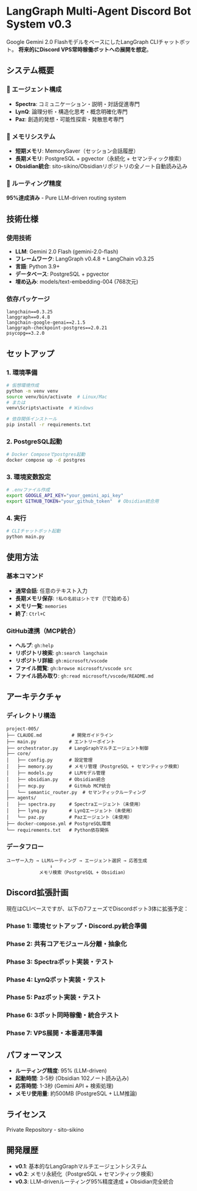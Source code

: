 # LangGraph Multi-Agent Discord Bot System v0.3

Google Gemini 2.0 FlashモデルをベースにしたLangGraph CLIチャットボット。
**将来的にDiscord VPS常時稼働ボットへの展開を想定**。

## システム概要

### 🤖 エージェント構成
- **Spectra**: コミュニケーション・説明・対話促進専門
- **LynQ**: 論理分析・構造化思考・概念明確化専門  
- **Paz**: 創造的発想・可能性探索・発散思考専門

### 🧠 メモリシステム
- **短期メモリ**: MemorySaver（セッション会話履歴）
- **長期メモリ**: PostgreSQL + pgvector（永続化 + セマンティック検索）
- **Obsidian統合**: sito-sikino/Obsidianリポジトリの全ノート自動読み込み

### 🎯 ルーティング精度
**95%達成済み** - Pure LLM-driven routing system

## 技術仕様

### 使用技術
- **LLM**: Gemini 2.0 Flash (gemini-2.0-flash)
- **フレームワーク**: LangGraph v0.4.8 + LangChain v0.3.25
- **言語**: Python 3.9+
- **データベース**: PostgreSQL + pgvector
- **埋め込み**: models/text-embedding-004 (768次元)

### 依存パッケージ
```
langchain==0.3.25
langgraph==0.4.8
langchain-google-genai==2.1.5
langgraph-checkpoint-postgres==2.0.21
psycopg==3.2.0
```

## セットアップ

### 1. 環境準備
```bash
# 仮想環境作成
python -m venv venv
source venv/bin/activate  # Linux/Mac
# または
venv\Scripts\activate  # Windows

# 依存関係インストール
pip install -r requirements.txt
```

### 2. PostgreSQL起動
```bash
# Docker Composeでpostgres起動
docker compose up -d postgres
```

### 3. 環境変数設定
```bash
# .envファイル作成
export GOOGLE_API_KEY="your_gemini_api_key"
export GITHUB_TOKEN="your_github_token"  # Obsidian統合用
```

### 4. 実行
```bash
# CLIチャットボット起動
python main.py
```

## 使用方法

### 基本コマンド
- **通常会話**: 任意のテキスト入力
- **長期メモリ保存**: `!私の名前はシトです`（!で始める）
- **メモリ一覧**: `memories`
- **終了**: `Ctrl+C`

### GitHub連携（MCP統合）
- **ヘルプ**: `gh:help`
- **リポジトリ検索**: `gh:search langchain`
- **リポジトリ詳細**: `gh:microsoft/vscode`
- **ファイル閲覧**: `gh:browse microsoft/vscode src`
- **ファイル読み取り**: `gh:read microsoft/vscode/README.md`

## アーキテクチャ

### ディレクトリ構造
```
project-005/
├── CLAUDE.md           # 開発ガイドライン
├── main.py            # エントリーポイント
├── orchestrator.py    # LangGraphマルチエージェント制御
├── core/
│   ├── config.py      # 設定管理
│   ├── memory.py      # メモリ管理（PostgreSQL + セマンティック検索）
│   ├── models.py      # LLMモデル管理
│   ├── obsidian.py    # Obsidian統合
│   ├── mcp.py         # GitHub MCP統合
│   └── semantic_router.py  # セマンティックルーティング
├── agents/
│   ├── spectra.py     # Spectraエージェント（未使用）
│   ├── lynq.py        # LynQエージェント（未使用）
│   └── paz.py         # Pazエージェント（未使用）
├── docker-compose.yml # PostgreSQL環境
└── requirements.txt   # Python依存関係
```

### データフロー
```
ユーザー入力 → LLMルーティング → エージェント選択 → 応答生成
                ↓
            メモリ検索（PostgreSQL + Obsidian）
```

## Discord拡張計画

現在はCLIベースですが、以下の7フェーズでDiscordボット3体に拡張予定：

### Phase 1: 環境セットアップ・Discord.py統合準備
### Phase 2: 共有コアモジュール分離・抽象化  
### Phase 3: Spectraボット実装・テスト
### Phase 4: LynQボット実装・テスト
### Phase 5: Pazボット実装・テスト
### Phase 6: 3ボット同時稼働・統合テスト
### Phase 7: VPS展開・本番運用準備

## パフォーマンス

- **ルーティング精度**: 95% (LLM-driven)
- **起動時間**: 3-5秒 (Obsidian 102ノート読み込み)
- **応答時間**: 1-3秒 (Gemini API + 検索処理)
- **メモリ使用量**: 約500MB (PostgreSQL + LLM推論)

## ライセンス

Private Repository - sito-sikino

## 開発履歴

- **v0.1**: 基本的なLangGraphマルチエージェントシステム
- **v0.2**: メモリ永続化（PostgreSQL + セマンティック検索）
- **v0.3**: LLM-drivenルーティング95%精度達成 + Obsidian完全統合